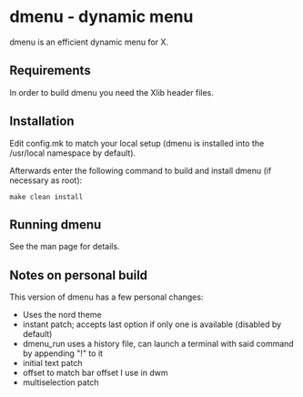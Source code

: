 # dmenu - dynamic menu
dmenu is an efficient dynamic menu for X.


## Requirements
In order to build dmenu you need the Xlib header files.


## Installation
Edit config.mk to match your local setup (dmenu is installed into
the /usr/local namespace by default).

Afterwards enter the following command to build and install dmenu
(if necessary as root):

    make clean install


## Running dmenu
See the man page for details.

## Notes on personal build

This version of dmenu has a few personal changes:

- Uses the nord theme
- instant patch; accepts last option if only one is available (disabled by default)
- dmenu_run uses a history file, can launch a terminal with said command by appending "!" to it
- initial text patch
- offset to match bar offset I use in dwm
- multiselection patch

